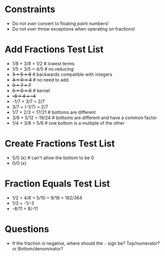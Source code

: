 # Constraints

- Do not _ever_ convert to floating point numbers!
- Do not _ever_ throw exceptions when operating on fractions!

# Add Fractions Test List

- 1/8 + 3/8 = 1/2    # lowest terms
- 1/5 + 3/5 = 4/5    # no reducing
- ~~3 + 5 = 8~~    # backwards compatible with integers
- ~~4 + 0 = 4~~    # no need to add
- ~~0 + 7 = 7~~
- ~~0 + 0 = 0~~    # kernel
- ~~-8 + 4 = -4~~
- -1/7 + 3/7 = 2/7
- 3/7 + (-1/7) = 2/7
- 1/7 + 2/3 = 17/21    # bottoms are different
- 3/8 + 5/12 = 19/24    # bottoms are different and have a common factor
- 1/4 + 3/8 = 5/8    # one bottom is a multiple of the other

# Create Fractions Test List

- 5/0 (x)    # can't allow the bottom to be 0
- 0/0 (x)

# Fraction Equals Test List

- 1/2 = 4/8 = 5/10 = 9/18 = 182/364
- 1/3 = -1/-3
- -8/11 = 8/-11

# Questions

- If the fraction is negative, where should the `-` sign be? Top/numerator? or Bottom/denominator?
